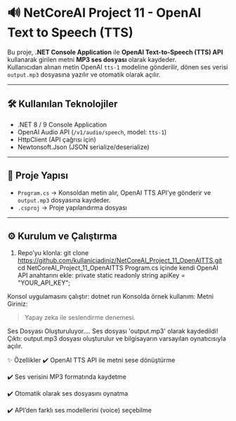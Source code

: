 # 🔊 NetCoreAI Project 11 - OpenAI Text to Speech (TTS)

Bu proje, **.NET Console Application** ile **OpenAI Text-to-Speech (TTS) API** kullanarak girilen metni **MP3 ses dosyası** olarak kaydeder.  
Kullanıcıdan alınan metin OpenAI `tts-1` modeline gönderilir, dönen ses verisi `output.mp3` dosyasına yazılır ve otomatik olarak açılır.  

---

## 🛠️ Kullanılan Teknolojiler
- .NET 8 / 9 Console Application  
- OpenAI Audio API (`/v1/audio/speech`, model: `tts-1`)  
- HttpClient (API çağrısı için)  
- Newtonsoft.Json (JSON serialize/deserialize)  

---

## 📂 Proje Yapısı
- `Program.cs` → Konsoldan metin alır, OpenAI TTS API’ye gönderir ve `output.mp3` dosyasına kaydeder.  
- `.csproj` → Proje yapılandırma dosyası  

---

## ⚙️ Kurulum ve Çalıştırma
1. Repo’yu klonla:
   git clone https://github.com/kullaniciadiniz/NetCoreAI_Project_11_OpenAITTS.git
   cd NetCoreAI_Project_11_OpenAITTS
Program.cs içinde kendi OpenAI API anahtarını ekle:
private static readonly string apiKey = "YOUR_API_KEY";

Konsol uygulamasını çalıştır:
dotnet run
Konsolda örnek kullanım:
Metni Giriniz:
> Yapay zeka ile seslendirme denemesi.

Ses Dosyası Oluşturuluyor....
Ses dosyası 'output.mp3' olarak kaydedildi!
Çıktı: output.mp3 dosyası oluşturulur ve bilgisayarın varsayılan oynatıcısıyla açılır.

✨ Özellikler
✔️ OpenAI TTS API ile metni sese dönüştürme

✔️ Ses verisini MP3 formatında kaydetme

✔️ Otomatik olarak ses dosyasını oynatma

✔️ API’den farklı ses modellerini (voice) seçebilme﻿
